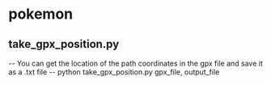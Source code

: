 ﻿# pokemon
## take_gpx_position.py 
  -- You can get the location of the path coordinates in the gpx file and save it as a .txt file
  -- python take_gpx_position.py gpx_file, output_file
